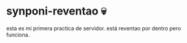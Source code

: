 # synponi-reventao 💀

esta es mi primera practica de servidor. está reventao por dentro pero funciona.
